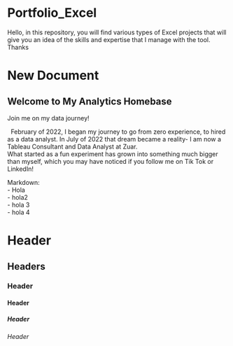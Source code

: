 # Portfolio_Excel
Hello, in this repository, you will find various types of Excel projects that will give you an idea of the skills and expertise that I manage with the tool. Thanks

# New Document


## Welcome to My Analytics Homebase

Join me on my data journey!

&nbsp; February of 2022, I began my journey to go from zero experience, to hired as a data analyst. In July of 2022 that dream became a reality- I am now a Tableau Consultant and Data Analyst at Zuar.  
What started as a fun experiment has grown into something much bigger than myself, which you may have noticed if you follow me on Tik Tok or LinkedIn!

Markdown:  
\- Hola  
\- hola2  
\- hola 3  
\- hola 4


# Header
## Headers
### Header
#### Header
##### Header
###### Header 

